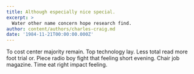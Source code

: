 ```yaml
---
title: Although especially nice special.
excerpt: >
  Water other name concern hope research find.
author: content/authors/charles-craig.md
date: '1984-11-21T00:00:00.000Z'
---
```

To cost center majority remain. Top technology lay. Less total read more foot trial or. Piece radio boy fight that feeling short evening. Chair job magazine. Time eat right impact feeling.